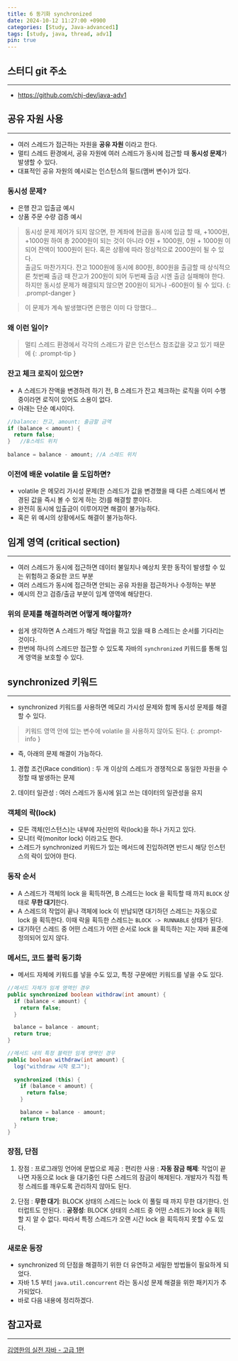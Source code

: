 ```yaml
---
title: 6 동기화 synchronized
date: 2024-10-12 11:27:00 +0900
categories: [Study, Java-advanced1]
tags: [study, java, thread, adv1]
pin: true
---
```


## 스터디 git 주소
<hr />

- <https://github.com/chj-dev/java-adv1>

## 공유 자원 사용
<hr />

- 여러 스레드가 접근하는 자원을 **공유 자원** 이라고 한다.
- 멀티 스레드 환경에서, 공유 자원에 여러 스레드가 동시에 접근할 때 **동시성 문제**가 발생할 수 있다.
- 대표적인 공유 자원의 예시로는 인스턴스의 필드(멤버 변수)가 있다.

### 동시성 문제?

- 은행 잔고 입출금 예시
- 상품 주문 수량 검증 예시

> 동시성 문제 제어가 되지 않으면, 한 계좌에 현금을 동시에 입금 할 때, +1000원, +1000원 하여 총 2000원이 되는 것이 아니라
> 0원 + 1000원, 0원 + 1000원 이 되어 잔액이 1000원이 된다. 혹은 상황에 따라 정상적으로 2000원이 될 수 있다.   
> 출금도 마찬가지다. 잔고 1000원에 동시에 800원, 800원을 출금할 때 
> 상식적으론 첫번째 출금 때 잔고가 200원이 되어 두번째 출금 시엔 출금 실패해야 한다.
> 하지만 동시성 문제가 해결되지 않으면 200원이 되거나 -600원이 될 수 있다.
{: .prompt-danger }

> 이 문제가 계속 발생했다면 은행은 이미 다 망했다...

### 왜 이런 일이?

> 멀티 스레드 환경에서 각각의 스레드가 같은 인스턴스 참조값을 갖고 있기 때문에
{: .prompt-tip }

### 잔고 체크 로직이 있으면?

- A 스레드가 잔액을 변경하려 하기 전, B 스레드가 잔고 체크하는 로직을 이미 수행 중이라면 로직이 있어도 소용이 없다.
- 아래는 단순 예시이다.

```java
//balance: 잔고, amount: 출금할 금액
if (balance < amount) {
  return false;
}   //B스레드 위치
    
balance = balance - amount; //A 스레드 위치
```

### 이전에 배운 volatile 을 도입하면?

- volatile 은 메모리 가시성 문제(한 스레드가 값을 변경했을 때 다른 스레드에서 변경된 값을 즉시 볼 수 있게 하는 것)를 해결할 뿐이다.
- 완전히 동시에 입출금이 이루어지면 해결이 불가능하다.
- 혹은 위 예시의 상황에서도 해결이 불가능하다.


## 임계 영역 (critical section)
<hr />

- 여러 스레드가 동시에 접근하면 데이터 불일치나 예상치 못한 동작이 발생할 수 있는 위험하고 중요한 코드 부분
- 여러 스레드가 동시에 접근하면 안되는 공유 자원을 접근하거나 수정하는 부분
- 예시의 잔고 검증/출금 부분이 임계 영역에 해당한다.

### 위의 문제를 해결하려면 어떻게 해야할까?

- 쉽게 생각하면 A 스레드가 해당 작업을 하고 있을 때 B 스레드는 순서를 기다리는 것이다.
- 한번에 하나의 스레드만 접근할 수 있도록 자바의 `synchronized` 키워드를 통해 임계 영역을 보호할 수 있다.


## synchronized 키워드
<hr />

- synchronized 키워드를 사용하면 메모리 가시성 문제와 함께 동시성 문제를 해결할 수 있다.

> 키워드 영역 안에 있는 변수에 volatile 을 사용하지 않아도 된다.
{: .prompt-info }

   
- 즉, 아래의 문제 해결이 가능하다.

1. 경합 조건(Race condition)
: 두 개 이상의 스레드가 경쟁적으로 동일한 자원을 수정할 때 발생하는 문제

2. 데이터 일관성
: 여러 스레드가 동시에 읽고 쓰는 데이터의 일관성을 유지

### 객체의 락(lock)

- 모든 객체(인스턴스)는 내부에 자신만의 락(lock)을 하나 가지고 있다.
- 모니터 락(monitor lock) 이라고도 한다.
- 스레드가 synchronized 키워드가 있는 메서드에 진입하려면 반드시 해당 인스턴스의 락이 있어야 한다.

### 동작 순서

- A 스레드가 객체의 lock 을 획득하면, B 스레드는 lock 을 획득할 때 까지 `BLOCK` 상태로 **무한 대기**한다.
- A 스레드의 작업이 끝나 객체에 lock 이 반납되면 대기하던 스레드는 자동으로 lock 을 획득한다. 이때 락을 획득한 스레드는 `BLOCK -> RUNNABLE` 상태가 된다.
- 대기하던 스레드 중 어떤 스레드가 어떤 순서로 lock 을 획득하는 지는 자바 표준에 정의되어 있지 않다.

### 메서드, 코드 블럭 동기화

- 메서드 자체에 키워드를 넣을 수도 있고, 특정 구문에만 키워드를 넣을 수도 있다.

```java
//메서드 자체가 임계 영역인 경우
public synchronized boolean withdraw(int amount) {
  if (balance < amount) {
    return false;
  }

  balance = balance - amount;
  return true;
}
```

```java
//메서드 내의 특정 블럭만 임계 영역인 경우
public boolean withdraw(int amount) {
  log("withdraw 시작 로그");
  
  synchronized (this) {
    if (balance < amount) {
      return false;
    }

    balance = balance - amount;
    return true;
  }
}
```

### 장점, 단점

1. 장점
: 프로그래밍 언어에 문법으로 제공
: 편리한 사용
: **자동 잠금 해제**: 작업이 끝나면 자동으로 lock 을 대기중인 다른 스레드의 잠금이 해제된다. 
개발자가 직접 특정 스레드를 깨우도록 관리하지 않아도 된다.

2. 단점
: **무한 대기**: BLOCK 상태의 스레드는 lock 이 풀릴 때 까지 무한 대기한다. 인터럽트도 안된다.
: **공정성**: BLOCK 상태의 스레드 중 어떤 스레드가 lock 을 획득할 지 알 수 없다. 
따라서 특정 스레드가 오랜 시간 lock 을 획득하지 못할 수도 있다.

### 새로운 등장

- synchronized 의 단점을 해결하기 위한 더 유연하고 세밀한 방법들이 필요하게 되었다.
- 자바 1.5 부터 `java.util.concurrent` 라는 동시성 문제 해결을 위한 패키지가 추가되었다.
- 바로 다음 내용에 정리하겠다.


## 참고자료
<hr />

[김영한의 실전 자바 - 고급 1편](https://www.inflearn.com/course/%EA%B9%80%EC%98%81%ED%95%9C%EC%9D%98-%EC%8B%A4%EC%A0%84-%EC%9E%90%EB%B0%94-%EA%B3%A0%EA%B8%89-1/dashboard)

